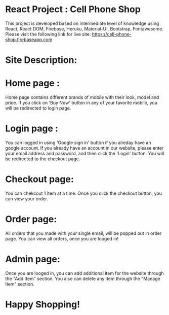 # React Project : Cell Phone Shop
This project is developed based on intermediate level of knowledge using React, React DOM, Firebase, Heruku, Material-UI, Bootstrap, Fontawesome. Please visit the following link for live site: https://cell-phone-shop.firebaseapp.com

# Site Description:
# Home page :
Home page contains different brands of mobile with their look, model and price. If you click on 'Buy Now' button in any of your favorite mobile, you will be redirected to login page.

# Login page :
You can logged in using 'Google sign in' button if you alreday have an google account.
If you already have an account in our website, please enter your email address and password, and then click the 'Login' button. You will be redirected to the checkout page.

# Checkout page:
You can chekcout 1 item at a time. Once you click the checkout button, you can view your order.

# Order page:
All orders that you made with your single email, will be popped out in order page. You can view all orders, once you are looged in!

# Admin page: 
Once you are looged in, you can add additional item for the website through the "Add Item" section. You also can delete any item through the "Manage Item" section.

# Happy Shopping!
